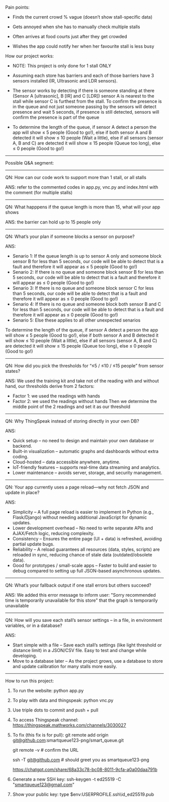 Pain points: 

- Finds the current crowd % vague (doesn’t show stall-specific data)

- Gets annoyed when she has to manually check multiple stalls

- Often arrives at food courts just after they get crowded

- Wishes the app could notify her when her favourite stall is less busy



How our project works:

- NOTE: This project is only done for 1 stall ONLY 

- Assuming each store has barriers and each of those barriers have 3 sensors installed (IR, Ultrasonic and LDR sensors). 

- The sensor works by detecting if there is someone standing at there (Sensor A [ultrasonic], B [IR] and C [LDR]) sensor A is nearest to the stall while sensor C is furthest from the stall. To confirm the presence is in the queue and not just someone passing by the sensors will detect presence and wait 5 seconds, if presence is still detected, sensors will confirm the presence is part of the queue

- To determine the length of the queue, if sensor A detect a person the app will show ≤ 5 people (Good to go!), else if both sensor A and B detected it will show ≤ 10 people (Wait a little), else if all sensors (sensor A, B and C) are detected it will show ≤ 15 people (Queue too long), else ≤ 0 people (Good to go!)



____________________________________________________________________________________________________________________________________________________________________________________________________________________
Possible Q&A segment:
____________________________________________________________________________________________________________________________________________________________________________________________________________________


QN: How can our code work to support more than 1 stall, or all stalls 

ANS: refer to the commented codes in app.py, vnc.py and index.html with the comment (for multiple stalls)
____________________________________________________________________________________________________________________________________________________________________________________________________________________

QN: What happpens if the queue length is more than 15, what will your app shows

ANS: the barrier can hold up to 15 people only
____________________________________________________________________________________________________________________________________________________________________________________________________________________

QN: What’s your plan if someone blocks a sensor on purpose?

ANS: 
- Senario 1: If the queue length is up to sensor A only and someone block sensor B for less than 5 seconds, our code will be able to detect that is a fault and therefore it will appear as ≤ 5 people (Good to go!)
- Senario 2: If there is no queue and someone block sensor B for less than 5 seconds, our code will be able to detect that is a fault and therefore it will appear as ≤ 0 people (Good to go!)
- Senario 3: If there is no queue and someone block sensor C for less than 5 seconds, our code will be able to detect that is a fault and therefore it will appear as ≤ 0 people (Good to go!)
- Senario 4: If there is no queue and someone block both sensor B and C for less than 5 seconds, our code will be able to detect that is a fault and therefore it will appear as ≤ 0 people (Good to go!)
- Senario 5: Else these applies to all other unexpected senarios

To determine the length of the queue, if sensor A detect a person the app will show ≤ 5 people (Good to go!), else if both sensor A and B detected it will show ≤ 10 people (Wait a little), else if all sensors (sensor A, B and C) are detected it will show ≤ 15 people (Queue too long), else ≤ 0 people (Good to go!)
____________________________________________________________________________________________________________________________________________________________________________________________________________________

QN: How did you pick the thresholds for “≤5 / ≤10 / ≤15 people” from sensor states?

ANS: We used the training kit and take not of the reading with and without hand, our thresholds derive from 2 factors:
- Factor 1: we used the readings with hands
- Factor 2: we used the readings without hands 
Then we determine the middle point of the 2 readings and set it as our threshold
____________________________________________________________________________________________________________________________________________________________________________________________________________________

QN: Why ThingSpeak instead of storing directly in your own DB?

ANS: 
- Quick setup – no need to design and maintain your own database or backend.
- Built-in visualization – automatic graphs and dashboards without extra coding.
- Cloud-hosted – data accessible anywhere, anytime.
- IoT-friendly features – supports real-time data streaming and analytics.
- Lower maintenance – avoids server, storage, and security management.
____________________________________________________________________________________________________________________________________________________________________________________________________________________

QN: Your app currently uses a page reload—why not fetch JSON and update in place?

ANS: 
- Simplicity – A full page reload is easier to implement in Python (e.g., Flask/Django) without needing additional JavaScript for dynamic updates.
- Lower development overhead – No need to write separate APIs and AJAX/Fetch logic, reducing complexity.
- Consistency – Ensures the entire page (UI + data) is refreshed, avoiding partial update bugs.
- Reliability – A reload guarantees all resources (data, styles, scripts) are reloaded in sync, reducing chance of stale data (outdated/obsolete data).
- Good for prototypes / small-scale apps – Faster to build and easier to debug compared to setting up full JSON-based asynchronous updates.
____________________________________________________________________________________________________________________________________________________________________________________________________________________

QN: What’s your fallback output if one stall errors but others succeed?

ANS: 
We added this error message to inform user: "Sorry recommended time is temporarily unavailable for this store" that the graph is temporarily unavailable 
____________________________________________________________________________________________________________________________________________________________________________________________________________________

QN: How will you save each stall’s sensor settings – in a file, in environment variables, or in a database?

ANS: 
- Start simple with a file – Save each stall’s settings (like light threshold or distance limit) in a JSON/CSV file. Easy to test and change while developing.
- Move to a database later – As the project grows, use a database to store and update calibration for many stalls more easily.
____________________________________________________________________________________________________________________________________________________________________________________________________________________




How to run this project:

1. To run the website: python app.py

2. To play with data and thingspeak: python vnc.py 

3. Use triple dots to commit and push + pull

4. To access Thingspeak channel: https://thingspeak.mathworks.com/channels/3030027 

5. To fix (this fix is for pull): git remote add origin git@github.com:smartqueue123-png/smart_queue.git

    git remote -v           # confirm the URL

    ssh -T git@github.com   # should greet you as smartqueue123-png

    https://chatgpt.com/share/68a33c78-bc08-8011-9cfa-a0a00daa791b 

6. Generate a new SSH key: ssh-keygen -t ed25519 -C "smartqueue123@gmail.com"

7. Show your public key: type $env:USERPROFILE\.ssh\id_ed25519.pub
